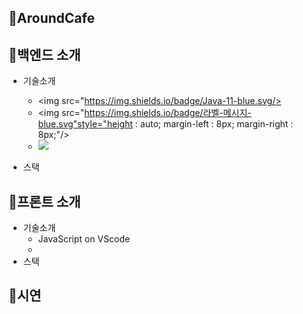 ## 💙AroundCafe


## 💙백엔드 소개
 * 기술소개
   - <img src="https://img.shields.io/badge/Java-11-blue.svg/>
   - <img src="https://img.shields.io/badge/라벨-메시지-blue.svg"style="height : auto; margin-left : 8px; margin-right : 8px;"/>
   - <img src="https://img.shields.io/badge/Python-3766AB?style=flat-square&logo=Python&logoColor=white"/>

 * 스택
## 💙프론트 소개
 * 기술소개
   - JavaScript on VScode
   - 
 * 스택
## 💙시연
